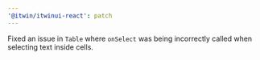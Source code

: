 ```yaml
---
'@itwin/itwinui-react': patch
---
```


Fixed an issue in `Table` where `onSelect` was being incorrectly called when selecting text inside cells.
